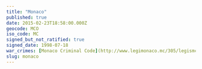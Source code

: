 ```yaml
---
title: "Monaco"
published: true
date: 2015-02-23T18:58:00.000Z
geocode: MCO
iso_code: MC
signed_but_not_ratified: true
signed_date: 1998-07-18
war_crimes: [Monaco Criminal Code](http://www.legimonaco.mc/305/legismclois.nsf/ViewSommaire/5C2938D8D46C7348C12574FD004BE402!OpenDocument)
slug: monaco
---
```

